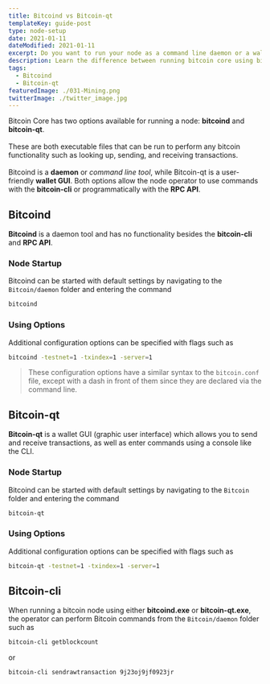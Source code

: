 ```yaml
---
title: Bitcoind vs Bitcoin-qt
templateKey: guide-post
type: node-setup
date: 2021-01-11
dateModified: 2021-01-11
excerpt: Do you want to run your node as a command line daemon or a wallet GUI?
description: Learn the difference between running bitcoin core using bitcoind and bitcoin-qt. Startup a daemon or wallet GUI.
tags:
  - Bitcoind
  - Bitcoin-qt
featuredImage: ./031-Mining.png
twitterImage: ./twitter_image.jpg
---
```


Bitcoin Core has two options available for running a node: **bitcoind** and **bitcoin-qt**.  
<br />
These are both executable files that can be run to perform any bitcoin functionality such as looking up, sending, and receiving transactions.  
<br />
Bitcoind is a **daemon** or *command line tool*, while Bitcoin-qt is a user-friendly **wallet GUI**. Both options allow the node operator to use commands with the **bitcoin-cli** or programmatically with the **RPC API**. 

## Bitcoind

**Bitcoind** is a daemon tool and has no functionality besides the **bitcoin-cli** and **RPC API**.
### Node Startup
Bitcoind can be started with default settings by navigating to the `Bitcoin/daemon` folder and entering the command
```bash
bitcoind
```

### Using Options
Additional configuration options can be specified with flags such as
```bash
bitcoind -testnet=1 -txindex=1 -server=1
```
> These configuration options have a similar syntax to the `bitcoin.conf` file, except with a dash in front of them since they are declared via the command line.

## Bitcoin-qt
**Bitcoin-qt** is a wallet GUI (graphic user interface) which allows you to send and receive transactions, as well as enter commands using a console like the CLI.

### Node Startup
Bitcoind can be started with default settings by navigating to the `Bitcoin` folder and entering the command
```bash
bitcoin-qt
```
### Using Options
Additional configuration options can be specified with flags such as
```bash
bitcoin-qt -testnet=1 -txindex=1 -server=1
```


## Bitcoin-cli
When running a bitcoin node using either **bitcoind.exe** or **bitcoin-qt.exe**, the operator can perform Bitcoin commands from the `Bitcoin/daemon` folder such as

```bash
bitcoin-cli getblockcount
```
or
```bash
bitcoin-cli sendrawtransaction 9j23oj9jf0923jr
```